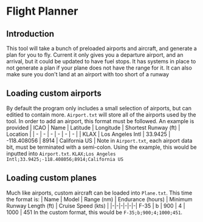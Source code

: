 # Flight Planner
## Introduction
This tool will take a bunch of preloaded airports and aircraft, and generate a plan for you to fly. Current it only gives you a departure airport, and an arrival, but it could be updated to have fuel stops.
It has systems in place to not generate a plan if your plane does not have the range for it. It can also make sure you don't land at an airport with too short of a runway
## Loading custom airports
By default the program only includes a small selection of airports, but can editied to contain more. `Airport.txt` will store all of the airports used by the tool. In order to add an airport, this format must be followed. An example is provided
| ICAO | Name | Latitude | Longitude | Shortest Runway (ft) | Location |
| - | - | - | - | - | - |
| KLAX | Los Angeles Intl | 33.9425 | -118.408056 | 8914 | California US |
Note in `Airport.txt`, each airport data bit, must be terminated with a semi-colon.
Using the example, this would be inputted into `Airport.txt`. `KLAX;Los Angeles Intl;33.9425;-118.408056;8914;California US`
## Loading custom planes
Much like airports, custom aircraft can be loaded into `Plane.txt`.
This time the format is:
| Name | Model | Range (nm) | Endurance (hours) | Minimum Runway Length (ft) | Cruise Speed (kts) |
|-|-|-|-|-|-|
F-35 | b | 900 | 4 | 1000 | 451
In the custom format, this would be `F-35;b;900;4;1000;451`.
